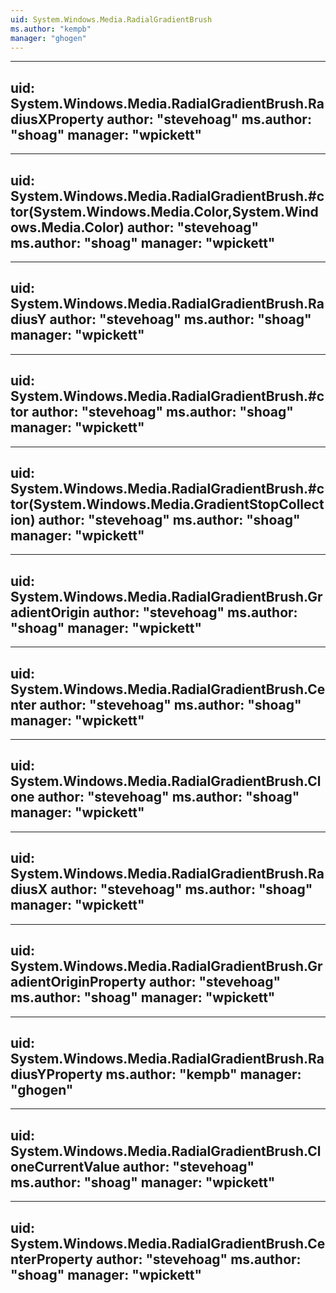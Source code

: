 ```yaml
---
uid: System.Windows.Media.RadialGradientBrush
ms.author: "kempb"
manager: "ghogen"
---
```


---
uid: System.Windows.Media.RadialGradientBrush.RadiusXProperty
author: "stevehoag"
ms.author: "shoag"
manager: "wpickett"
---

---
uid: System.Windows.Media.RadialGradientBrush.#ctor(System.Windows.Media.Color,System.Windows.Media.Color)
author: "stevehoag"
ms.author: "shoag"
manager: "wpickett"
---

---
uid: System.Windows.Media.RadialGradientBrush.RadiusY
author: "stevehoag"
ms.author: "shoag"
manager: "wpickett"
---

---
uid: System.Windows.Media.RadialGradientBrush.#ctor
author: "stevehoag"
ms.author: "shoag"
manager: "wpickett"
---

---
uid: System.Windows.Media.RadialGradientBrush.#ctor(System.Windows.Media.GradientStopCollection)
author: "stevehoag"
ms.author: "shoag"
manager: "wpickett"
---

---
uid: System.Windows.Media.RadialGradientBrush.GradientOrigin
author: "stevehoag"
ms.author: "shoag"
manager: "wpickett"
---

---
uid: System.Windows.Media.RadialGradientBrush.Center
author: "stevehoag"
ms.author: "shoag"
manager: "wpickett"
---

---
uid: System.Windows.Media.RadialGradientBrush.Clone
author: "stevehoag"
ms.author: "shoag"
manager: "wpickett"
---

---
uid: System.Windows.Media.RadialGradientBrush.RadiusX
author: "stevehoag"
ms.author: "shoag"
manager: "wpickett"
---

---
uid: System.Windows.Media.RadialGradientBrush.GradientOriginProperty
author: "stevehoag"
ms.author: "shoag"
manager: "wpickett"
---

---
uid: System.Windows.Media.RadialGradientBrush.RadiusYProperty
ms.author: "kempb"
manager: "ghogen"
---

---
uid: System.Windows.Media.RadialGradientBrush.CloneCurrentValue
author: "stevehoag"
ms.author: "shoag"
manager: "wpickett"
---

---
uid: System.Windows.Media.RadialGradientBrush.CenterProperty
author: "stevehoag"
ms.author: "shoag"
manager: "wpickett"
---

